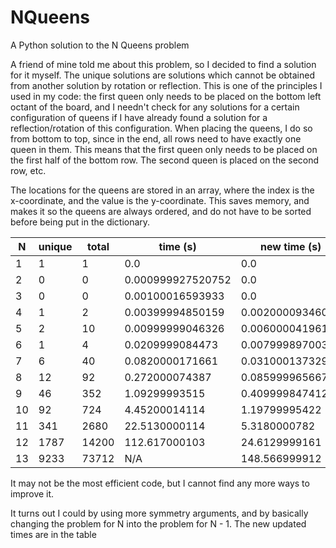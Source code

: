 # NQueens
A Python solution to the N Queens problem

A friend of mine told me about this problem, so I decided to find a solution for it myself. The unique solutions are solutions which cannot be obtained from another solution by rotation or reflection. This is one of the principles I used in my code: the first queen only needs to be placed on the bottom left octant of the board, and I needn't check for any solutions for a certain configuration of queens if I have already found a solution for a reflection/rotation of this configuration. When placing the queens, I do so from bottom to top, since in the end, all rows need to have exactly one queen in them. This means that the first queen only needs to be placed on the first half of the bottom row. The second queen is placed on the second row, etc.

The locations for the queens are stored in an array, where the index is the x-coordinate, and the value is the y-coordinate. This saves memory, and makes it so the queens are always ordered, and do not have to be sorted before being put in the dictionary.

| N  | unique | total | time (s)          | new time (s)     |
|----|--------|-------|-------------------|------------------|
| 1  | 1      | 1     | 0.0               | 0.0              |
| 2  | 0      | 0     | 0.000999927520752 | 0.0              |
| 3  | 0      | 0     | 0.00100016593933  | 0.0              |
| 4  | 1      | 2     | 0.00399994850159  | 0.00200009346008 |
| 5  | 2      | 10    | 0.00999999046326  | 0.00600004196167 |
| 6  | 1      | 4     | 0.0209999084473   | 0.00799989700317 |
| 7  | 6      | 40    | 0.0820000171661   | 0.0310001373291  |
| 8  | 12     | 92    | 0.272000074387    | 0.0859999656677  |
| 9  | 46     | 352   | 1.09299993515     | 0.409999847412   |
| 10 | 92     | 724   | 4.45200014114     | 1.19799995422    |
| 11 | 341    | 2680  | 22.5130000114     | 5.3180000782     |
| 12 | 1787   | 14200 | 112.617000103     | 24.6129999161    |
| 13 | 9233   | 73712 | N/A               | 148.566999912    |

It may not be the most efficient code, but I cannot find any more ways to improve it.

It turns out I could by using more symmetry arguments, and by basically changing the problem for N into the problem for N - 1. The new updated times are in the table

